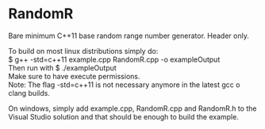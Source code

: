 # RandomR
Bare minimum C++11 base random range number generator. Header only. <br />

To build on most linux distributions simply do:<br />
 $ g++ -std=c++11 example.cpp RandomR.cpp -o exampleOutput<br />
 Then run with  $ ./exampleOutput<br />
Make sure to have execute permissions.<br />
Note: The flag -std=c++11 is not necessary anymore in the latest gcc o clang builds.<br />

On windows, simply add example.cpp, RandomR.cpp and RandomR.h to the Visual Studio solution and that should be enough to build the example.<br />
